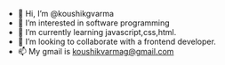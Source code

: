 - 👋 Hi, I’m @koushikgvarma
- 👀 I’m interested in software programming
- 🌱 I’m currently learning javascript,css,html.
- 💞️ I’m looking to collaborate with a frontend developer.
- 📫 My gmail is koushikvarmag@gmail.com 

<!---
koushikgvarma/koushikgvarma is a ✨ special ✨ repository because its `README.md` (this file) appears on your GitHub profile.
You can click the Preview link to take a look at your changes.
--->
